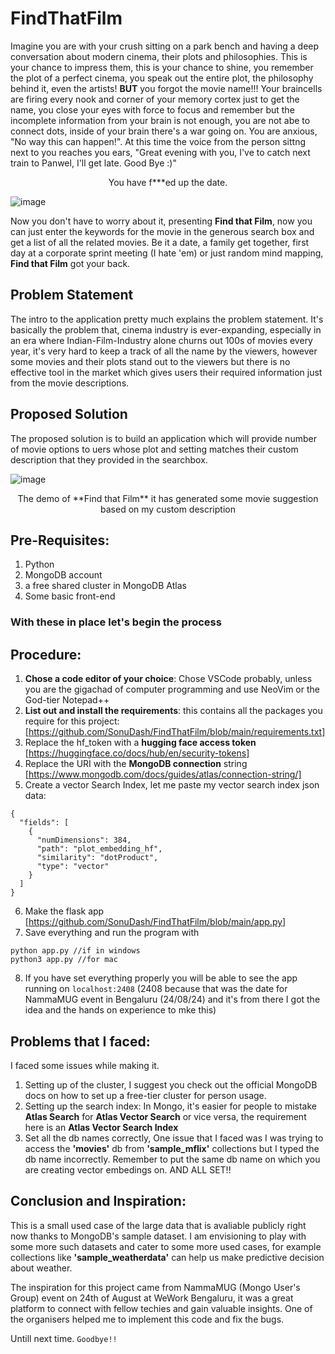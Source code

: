 # FindThatFilm
Imagine you are with your crush sitting on a park bench and having a deep conversation about modern cinema, their plots and philosophies. This is your chance to impress them, this is your chance to shine, you remember the plot of a perfect cinema, you speak out the entire plot, the philosophy behind it, even the artists! **BUT** you forgot the movie name!!! Your braincells are firing every nook and corner of your memory cortex just to get the name, you close your eyes with force to focus and remember but the incomplete information from your brain is not enough, you are not abe to connect dots, inside of your brain there's a war going on. You are anxious, "No way this can happen!". At this time the voice from the person sittng next to you reaches you ears, "Great evening with you, I've to catch next train to Panwel, I'll get late. Good Bye :)"

<p align = "center">You have f***ed up the date.</p>


![image](https://github.com/user-attachments/assets/2c0bf0c0-dbcc-4da9-abe8-4f0d5d872f2c)

Now you don't have to worry about it, presenting **Find that Film**, now you can just enter the keywords for the movie in the generous search box and get a list of all the related movies. Be it a date, a family get together, first day at a corporate sprint meeting (I hate 'em) or just random mind mapping, **Find that Film** got your back.


## Problem Statement
The intro to the application pretty much explains the problem statement. It's basically the problem that, cinema industry is ever-expanding, especially in an era where Indian-Film-Industry alone churns out 100s of movies every year, it's very hard to keep a track of all the name by the viewers, however some movies and their plots stand out to the viewers but there is no effective tool in the market which gives users their required information just from the movie descriptions.

## Proposed Solution
The proposed solution is to build an application which will provide number of movie options to uers whose plot and setting matches their custom description that they provided in the searchbox.

![image](https://github.com/user-attachments/assets/51772752-62b7-41f0-9604-6cedbf4c0fb2)
<p align = "center">The demo of **Find that Film** it has generated some movie suggestion based on my custom description</p>

## Pre-Requisites:
1. Python
2. MongoDB account
3. a free shared cluster in MongoDB Atlas
4. Some basic front-end

### With these in place let's begin the process

## Procedure:
1. **Chose a code editor of your choice**: Chose VSCode probably, unless you are the gigachad of computer programming and use NeoVim or the God-tier Notepad++
2. **List out and install the requirements**: this contains all the packages you require for this project: [https://github.com/SonuDash/FindThatFilm/blob/main/requirements.txt]
3. Replace the hf_token with a **hugging face access token** [https://huggingface.co/docs/hub/en/security-tokens]
4. Replace the URI with the **MongoDB connection** string [https://www.mongodb.com/docs/guides/atlas/connection-string/]
5. Create a vector Search Index, let me paste my vector search index json data:
```
{
  "fields": [
    {
      "numDimensions": 384,
      "path": "plot_embedding_hf",
      "similarity": "dotProduct",
      "type": "vector"
    }
  ]
}
```

6. Make the flask app [https://github.com/SonuDash/FindThatFilm/blob/main/app.py]
7. Save everything and run the program with
```
python app.py //if in windows
python3 app.py //for mac
```
8. If you have set everything properly you will be able to see the app running on `localhost:2408`
(2408 because that was the date for NammaMUG event in Bengaluru (24/08/24) and it's from there I got the idea and the hands on experience to mke this)

## Problems that I faced:
I faced some issues while making it.
1. Setting up of the cluster, I suggest you check out the official MongoDB docs on how to set up a free-tier cluster for person usage.
2. Setting up the search index: In Mongo, it's easier for people to mistake **Atlas Search** for **Atlas Vector Search** or vice versa, the requirement here is an **Atlas Vector Search Index**
3. Set all the db names correctly, One issue that I faced was I was trying to access the **'movies'** db from **'sample_mflix'** collections but I typed the db name incorrectly. Remember to put the same db name on which you are creating vector embedings on. AND ALL SET!!

## Conclusion and Inspiration:
This is a small used case of the large data that is avaliable publicly right now thanks to MongoDB's sample dataset. I am envisioning to play with some more such datasets and cater to some more used cases, for example collections like **'sample_weatherdata'** can help us make predictive decision about weather. 

The inspiration for this project came from NammaMUG (Mongo User's Group) event on 24th of August at WeWork Bengaluru, it was a great platform to connect with fellow techies and gain valuable insights. One of the organisers helped me to implement this code and fix the bugs.

Untill next time. `Goodbye!!`
